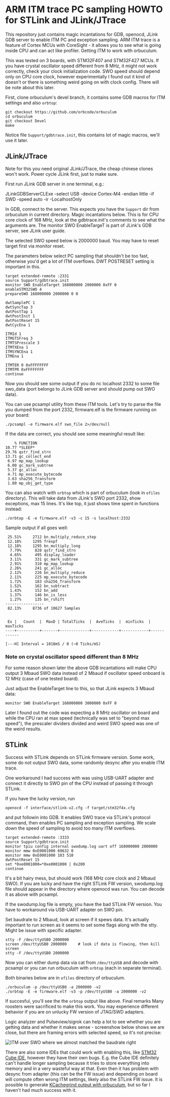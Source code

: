 # ARM ITM trace PC sampling HOWTO for STLink and JLink/JTrace

This repository just contains magic incantations for GDB, openocd, JLink GDB server to enable ITM PC and exception sampling. ARM ITM trace is a feature of Cortex MCUs with CoreSight - it allows you to see what is going inside CPU and can act like profiler. Getting ITM to work with orbuculum.

This was tested on 3 boards, with STM32F407 and STM32F427 MCUs. If you have crystal oscillator speed different from 8 MHz, it might not work correctly, check your clock initialization code. SWO speed should depend only on CPU core clock, however experimentally I found out it kind of doesn't or there is something weird going on with clock config. There will be note about this later.

First, clone orbuculum's devel branch, it contains some GDB macros for ITM settings and also `orbtop`:

    git checkout https://github.com/orbcode/orbuculum
    cd orbuculum
    git checkout Devel
    make

Notice file `Support/gdbtrace.init`, this contains lot of magic macros, we'll use it later.

## JLink/JTrace

Note for this you need original JLink/JTrace, the cheap chinese clones won't work. Power cycle JLink first, just to make sure.

First run JLink GDB server in one terminal, e.g.:

JLinkGDBServerCLExe -select USB -device Cortex-M4 -endian little -if SWD -speed auto -ir -LocalhostOnly

In GDB, connect to the server. This expects you have the `Support` dir from orbuculum in current directory. Magic incantations below. This is for CPU core clock of 168 MHz, look at the gdbtrace.init's comments to see what the arguments are. The monitor SWO EnableTargeT is part of JLink's GDB server, see JLink user guide.

The selected SWO speed below is 2000000 baud. You may have to reset target first via monitor reset.

The parameters below select PC sampling that shouldn't be too fast, otherwise you'd get a lot of ITM overflows. DWT POSTRESET setting is important in this.

    target extended-remote :2331
    source Support/gdbtrace.init
    monitor SWO EnableTarget 168000000 2000000 0xFF 0
    enableSTM32SWO 4
    prepareSWO 168000000 2000000 0 0
     
    dwtSamplePC 1
    dwtSyncTap 3
    dwtPostTap 1
    dwtPostInit 1
    dwtPostReset 15
    dwtCycEna 1
     
    ITMId 1
    ITMGTSFreq 3
    ITMTSPrescale 3
    ITMTXEna 1
    ITMSYNCEna 1
    ITMEna 1
     
    ITMTER 0 0xFFFFFFFF
    ITMTPR 0xFFFFFFFF
    continue

Now you should see some output if you do nc localhost 2332 to some file swo_data (port belongs to JLink GDB server and should pump out SWO data).

You can use pcsampl utility from these ITM tools. Let's try to parse the file you dumped from the port 2332, firmware.elf is the firmware running on your board:

    ./pcsampl -e firmware.elf swo_file 2>/dev/null

If the data are correct, you should see some meaningful result like:

        % FUNCTION
    10.77 *SLEEP*
    29.76 qstr_find_strn
    13.71 gc_collect_end
     6.97 mp_map_lookup
     6.00 gc_mark_subtree
     5.37 gc_alloc
     4.71 mp_execute_bytecode
     3.63 sha256_Transform
     1.80 mp_obj_get_type

You can also watch with `orbtop` which is part of orbuculum (look in `ofiles` directory). This will take data from JLink's SWO port 2332, show exceptions, max 15 lines. It's like top, it just shows time spent in functions instead:

    ./orbtop -E -e firmware.elf -v3 -c 15 -s localhost:2332

Sample output if all goes well:

     25.51%     2712 bn_multiply_reduce_step
     12.18%     1295 frexpf
     12.18%     1295 bn_multiply_long
      7.79%      828 qstr_find_strn
      4.65%      495 display_loader
      3.11%      331 gc_mark_subtree
      2.91%      310 mp_map_lookup
      2.26%      241 gc_alloc
      2.12%      226 bn_multiply_reduce
      2.11%      225 mp_execute_bytecode
      1.72%      183 sha256_Transform
      1.52%      162 bn_subtract
      1.43%      152 bn_add
      1.37%      146 bn_is_less
      1.27%      135 bn_rshift
    -----------------
     82.13%     8736 of 10627 Samples


     Ex |   Count  |  MaxD | TotalTicks  |  AveTicks  |  minTicks  |  maxTicks 
    ----+----------+-------+-------------+------------+------------+------------

    [---H] Interval = 1018mS / 0 (~0 Ticks/mS)

### Note on crystal oscillator speed different than 8 MHz

For some reason shown later the above GDB incantations will make CPU output 3 Mbaud SWO data instead of 2 Mbaud if oscillator speed onboard is 12 MHz (case of one tested board).

Just adjust the EnableTarget line to this, so that JLink expects 3 Mbaud data:

    monitor SWO EnableTarget 168000000 3000000 0xFF 0

Later I found out the code was expecting a 8 MHz oscillator on board and while the CPU ran at max speed (technically was set to "beyond max speed"), 
the prescaler dividers divided and weird SWO speed was one of the weird results.

## STLink

Success with STLink depends on STLink firmware version. Some work, some do not output SWO data, some randomly desync after you enable ITM trace.

One workaround I had success with was using USB-UART adapter and connect it directly to SWO pin of the CPU instead of passing it through STLink.

If you have the lucky version, run

    openocd -f interface/stlink-v2.cfg -f target/stm32f4x.cfg
    
and put followin into GDB. It enables SWO trace via STLink's protocol command, then enables PC sampling and exception sampling. We scale down the speed of sampling to avoid too many ITM overflows.

    target extended-remote :3333
    source Support/gdbtrace.init
    monitor tpiu config internal swodump.log uart off 168000000 2000000
    monitor mmw 0xE0001000 69632 0
    monitor mmw 0xE0001000 103 510
    dwtPostReset 15
    set *0xe0001000=*0xe0001000 | 0x200
    continue

It's a bit hairy mess, but should work (168 MHz core clock and 2 Mbaud SWO). If you are lucky and have the right STLink FW version, swodump.log file should appear in the directory where openocd was run. You can decode it as above with pcsampl.

If the swodump.log file is empty, you have the bad STLink FW version. You have to workaround via USB-UART adapter on SWO pin.

Set baudrate to 2 Mbaud, look at screen if it spews data. It's actually important to run screen as it seems to set some flags along with the stty. Might be issue with specific adapter.

    stty -F /dev/ttyUSB0 2000000
    screen /dev/ttyUSB0 2000000     # look if data is flowing, then kill screen
    stty -F /dev/ttyUSB0 2000000

Now you can either dump data via cat from `/dev/ttyUSB` and decode with pcsampl or you can run orbuculum with `orbtop` (each in separate terminal).

Both binaries below are in `ofiles` directory of orbuculum.

    ./orbuculum -p /dev/ttyUSB0 -a 2000000 -v2
    ./orbtop -E -e firmware.elf -v3 -p /dev/ttyUSB0 -a 2000000 -v2

If succesful, you'll see the the `orbtop` output like above.
Final remarks
Many roosters were sacrificed to make this work. You may experience different behavior if you are on unlucky FW version of JTAG/SWD adapters.

Logic analyzer and Pulseview/sigrok can help a lot to see whether you are getting data and whether it makes sense - screenshow below shows we are close, but there are framing errors with selected speed, so it's not precise:

![ITM over SWO where we almost matched the baudrate right](https://i.imgur.com/Pbnk3o4.png)

There are also some IDEs that could work with enabling this, like [STM32 Cube IDE](https://www.st.com/en/development-tools/stm32cubeide.html), however they have their own bugs. E.g. the Cube IDE definitely can't handle longer sampling because it tries to store everything into memory and in a very wasteful way at that. Even then it has problem with desync from adapter (this can be the FW issue) and depending on board will compute often wrong ITM settings, likely also the STLink FW issue. It is possible to generate [KCachegrind output with orbuculum](http://shadetail.com/blog/swo-instrumentation-building-the-orchestra/), but so far I haven't had much success with it. 

